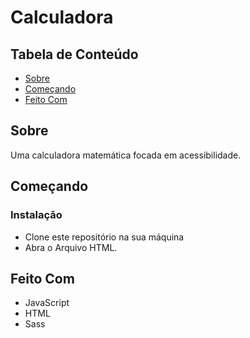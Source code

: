 # Calculadora
## Tabela de Conteúdo
- [Sobre](#about)
- [Começando](#getting_started)
- [Feito Com](#build_with)
## Sobre <a name="about"></a>
Uma calculadora matemática focada em acessibilidade.
## Começando <a name="getting_started"></a>
### Instalação
- Clone este repositório na sua máquina
- Abra o Arquivo HTML.
## Feito Com <a name="build_with">
- JavaScript
- HTML
- Sass

